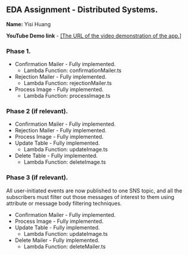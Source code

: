 ## EDA Assignment - Distributed Systems.

__Name:__ Yisi Huang

__YouTube Demo link__ - [\[The URL of the video demonstration of the app.\]](https://youtu.be/9TxDmmn_4Gk?si=wDJFCXme_MR11A2W)


### Phase 1.

+ Confirmation Mailer - Fully implemented.
    - Lambda Function: confirmationMailer.ts
+ Rejection Mailer - Fully implemented.
    - Lambda Function: rejectionMailer.ts
+ Process Image - Fully implemented.
    - Lambda Function: processImage.ts

### Phase 2 (if relevant).

+ Confirmation Mailer - Fully implemented.
+ Rejection Mailer - Fully implemented.
+ Process Image - Fully implemented.
+ Update Table - Fully implemented.
    - Lambda Function: updateImage.ts
+ Delete Table - Fully implemented.
    - Lambda Function: deleteImage.ts

### Phase 3 (if relevant).

All user-initiated events are now published to one SNS topic, and all the subscribers must filter out those messages of interest to them using attribute or message body filtering techniques.

+ Confirmation Mailer - Fully implemented.
+ Process Image - Fully implemented.
+ Update Table - Fully implemented.
    - Lambda Function: updateImage.ts
+ Delete Mailer - Fully implemented.
    - Lambda Function: deleteMailer.ts

